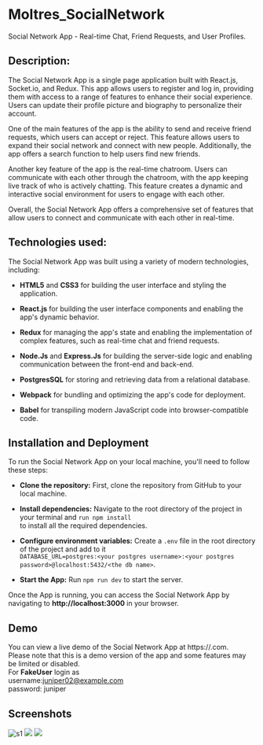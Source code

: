 # Moltres_SocialNetwork

Social Network App - Real-time Chat, Friend Requests, and User Profiles.


## Description:

The Social Network App is a single page application built with React.js, Socket.io, and Redux. This app allows users to register and log in, providing them with access to a range of features to enhance their social experience. Users can update their profile picture and biography to personalize their account.

One of the main features of the app is the ability to send and receive friend requests, which users can accept or reject. This feature allows users to expand their social network and connect with new people. Additionally, the app offers a search function to help users find new friends.

Another key feature of the app is the real-time chatroom. Users can communicate with each other through the chatroom, with the app keeping live track of who is actively chatting. This feature creates a dynamic and interactive social environment for users to engage with each other.

Overall, the Social Network App offers a comprehensive set of features that allow users to connect and communicate with each other in real-time. 


## Technologies used:

The Social Network App was built using a variety of modern technologies, including:
-   **HTML5** and **CSS3** for building the user interface and styling the application.

-   **React.js** for building the user interface components and enabling the app's dynamic behavior.

-   **Redux** for managing the app's state and enabling the implementation of complex features, such as real-time chat and friend requests.

-   **Node.Js** and **Express.Js** for building the server-side logic and enabling communication between the front-end and back-end.

-   **PostgresSQL** for storing and retrieving data from a relational database.

-   **Webpack** for bundling and optimizing the app's code for deployment.

-   **Babel** for transpiling modern JavaScript code into browser-compatible code.


## Installation and Deployment

To run the Social Network App on your local machine, you'll need to follow these steps:

-   **Clone the repository:** First, clone the repository from GitHub to your local machine.

-   **Install dependencies:** Navigate to the root directory of the project in your terminal and ```run npm install```<br />
 to install all the required dependencies.

-   **Configure environment variables:** Create a ```.env``` file in the root directory of the project and add to it <br />
```DATABASE_URL=postgres:<your postgres username>:<your postgres password>@localhost:5432/<the db name>```.

-   **Start the App:** Run ```npm run dev``` to start the server.

Once the App is running, you can access the Social Network App by navigating to **http://localhost:3000** in your browser.

## Demo
You can view a live demo of the Social Network App at https://.com.<br />
Please note that this is a demo version of the app and some features may be limited or disabled.<br />
For **FakeUser** login as<br />
username:juniper02@example.com <br />
password: juniper


## Screenshots
![s1](https://user-images.githubusercontent.com/107426060/203870074-df7143b3-3e2f-4ff9-b899-ad3ab72be014.jpg)
![](https://github.com/AKindakly/Spiced_Academy_SocialNetwork/blob/main/README.data/gif1.gif)
![](https://github.com/AKindakly/Spiced_Academy_SocialNetwork/blob/main/README.data/gif2.gif)

